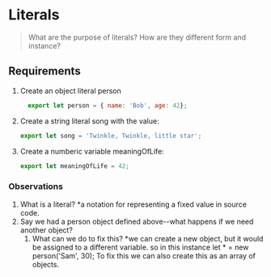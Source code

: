 # Literals

> What are the purpose of literals?  How are they different form and instance?

## Requirements

1. Create an object literal person
    ```js
      export let person = { name: 'Bob', age: 42};
    ```
2. Create a string literal song with the value:
    ```js
    export let song = 'Twinkle, Twinkle, little star';
    ```
3. Create a numberic variable meaningOfLife:
    ```js
    export let meaningOfLife = 42;
    ```

### Observations

1. What is a literal?
    *a notation for representing a fixed value in source code.
2. Say we had a person object defined above--what happens if we need another object?
    1. What can we do to fix this?
        *we can create a new object, but it would be assigned to a different variable. so in this instance let * = new person('Sam', 30);
        To fix this we can also create this as an array of objects.
